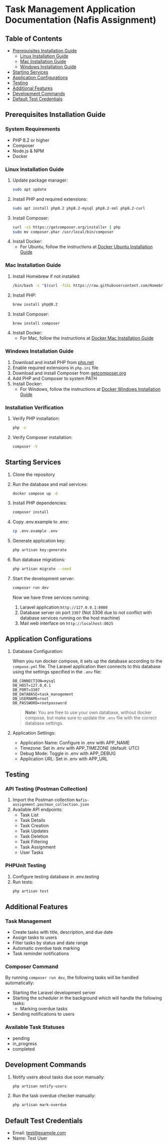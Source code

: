# Task Management Application Documentation (Nafis Assignment)

## Table of Contents

-   [Prerequisites Installation Guide](#prerequisites-installation-guide)
    -   [Linux Installation Guide](#linux-installation-guide)
    -   [Mac Installation Guide](#mac-installation-guide)
    -   [Windows Installation Guide](#windows-installation-guide)
-   [Starting Services](#starting-services)
-   [Application Configurations](#application-configurations)
-   [Testing](#testing)
-   [Additional Features](#additional-features)
-   [Development Commands](#development-commands)
-   [Default Test Credentials](#default-test-credentials)

## Prerequisites Installation Guide

### System Requirements

-   PHP 8.2 or higher
-   Composer
-   Node.js & NPM
-   Docker

### Linux Installation Guide

1. Update package manager:
    ```bash
    sudo apt update
    ```
2. Install PHP and required extensions:
    ```bash
    sudo apt install php8.2 php8.2-mysql php8.2-xml php8.2-curl
    ```
3. Install Composer:
    ```bash
    curl -sS https://getcomposer.org/installer | php
    sudo mv composer.phar /usr/local/bin/composer
    ```
4. Install Docker:
    - For Ubuntu, follow the instructions at [Docker Ubuntu Installation Guide](https://docs.docker.com/engine/install/ubuntu/)

### Mac Installation Guide

1. Install Homebrew if not installed:
    ```bash
    /bin/bash -c "$(curl -fsSL https://raw.githubusercontent.com/Homebrew/install/HEAD/install.sh)"
    ```
2. Install PHP:
    ```bash
    brew install php@8.2
    ```
3. Install Composer:
    ```bash
    brew install composer
    ```
4. Install Docker:
    - For Mac, follow the instructions at [Docker Mac Installation Guide](https://docs.docker.com/desktop/mac/install/)

### Windows Installation Guide

1. Download and install PHP from [php.net](https://windows.php.net/download/)
2. Enable required extensions in `php.ini` file
3. Download and install Composer from [getcomposer.org](https://getcomposer.org/download/)
4. Add PHP and Composer to system PATH
5. Install Docker:
    - For Windows, follow the instructions at [Docker Windows Installation Guide](https://docs.docker.com/desktop/windows/install/)

### Installation Verification

1. Verify PHP installation:
    ```bash
    php -v
    ```
2. Verify Composer installation:
    ```bash
    composer -V
    ```

## Starting Services

1. Clone the repository
2. Run the database and mail services:
    ```bash
    docker compose up -d
    ```
4. Install PHP dependencies:
    ```bash
    composer install
    ```
5. Copy .env.example to .env:
    ```bash
    cp .env.example .env
    ```
6. Generate application key:
    ```bash
    php artisan key:generate
    ```
7. Run database migrations:
    ```bash
    php artisan migrate --seed
    ```
8. Start the development server:
    ```bash
    composer run dev
    ```

   Now we have three services running:
   1. Laravel application:``http://127.0.0.1:8000``
   2. Database server on port ``3307`` (Not 3306 due to not conflict with database services running on the host machine)
   3. Mail web interface on ``http://localhost:8025``  

## Application Configurations

1. Database Configuration:

    When you run docker compose, it sets up the database according to the `compose.yml` file. The Laravel application then connects to this database using the settings specified in the `.env` file:

    ```
    DB_CONNECTION=mysql
    DB_HOST=127.0.0.1
    DB_PORT=3307
    DB_DATABASE=task_management
    DB_USERNAME=root
    DB_PASSWORD=rootpassword
    ```

    > **Note:**
    > You are free to use your own database, without docker compose, but make sure to update the `.env` file with the correct database settings.

2. Application Settings:
    - Application Name: Configure in .env with APP_NAME
    - Timezone: Set in .env with APP_TIMEZONE (default: UTC)
    - Debug Mode: Toggle in .env with APP_DEBUG
    - Application URL: Set in .env with APP_URL

## Testing

### API Testing (Postman Collection)

1. Import the Postman collection `Nafis-assignment.postman_collection.json`
2. Available API endpoints:
    - Task List
    - Task Details
    - Task Creation
    - Task Updates
    - Task Deletion
    - Task Filtering
    - Task Assignment
    - User Tasks

### PHPUnit Testing

1. Configure testing database in .env.testing
2. Run tests:
    ```bash
    php artisan test
    ```

## Additional Features

### Task Management

-   Create tasks with title, description, and due date
-   Assign tasks to users
-   Filter tasks by status and date range
-   Automatic overdue task marking
-   Task reminder notifications

### Composer Command

By running `composer run dev`, the following tasks will be handled automatically:

-   Starting the Laravel development server
-   Starting the scheduler in the background which will handle the following tasks:
    -   Marking overdue tasks
-   Sending notifications to users

### Available Task Statuses

-   pending
-   in_progress
-   completed

## Development Commands

1. Notify users about tasks due soon manually:

    ```bash
    php artisan notify-users
    ```

2. Run the task overdue checker manually:
    ```bash
    php artisan mark-overdue
    ```

## Default Test Credentials

-   Email: test@example.com
-   Name: Test User
